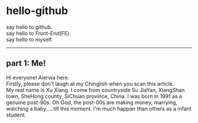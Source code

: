 # hello-github
say hello to github.  
say hello to Front-End(FE).  
say hello to myself.  

---
## part 1: Me!
Hi everyone! Aierwa here.  
Firstly, please don't laugh at my Chinglish when you scan this article.  
My real name is Xu Xiang. I come from countryside Su JiaYan, XiangShan town, SheHong county, SiChuan province, China.
I was born in 1991 as a genuine post-90s. Oh God, the post-00s are making money, marrying, watching a baby.....till this moment. I'm much happier than others as a infant student.
